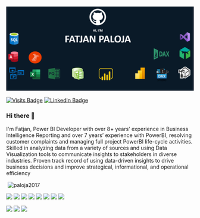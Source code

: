
![Fatjan GitHub Banner](https://github.com/Paloja2017/Paloja2017/blob/main/My%20Banner.PNG)

[![Visits Badge](https://badges.pufler.dev/visits/Paloja2017/Paloja2017)](https:Paloja2017)
[![LinkedIn Badge](https://img.shields.io/badge/LinkedIn-Profile-informational?style=flat&logo=linkedin&logoColor=white&color=0D76A8)](https://www.linkedin.com/in/fatjan-paloja/)


### Hi there 👋

I'm Fatjan, Power BI Developer with over 8+ years’ experience in Business Intelligence Reporting and over 7 years’ experience with PowerBI, resolving customer complaints and managing full project PowerBI life-cycle activities. Skilled in analyzing data from a variety of sources and using Data Visualization tools to communicate insights to stakeholders in diverse industries. Proven track record of using data-driven insights to drive business decisions and improve strategical, informational, and operational efficiency

<p>&nbsp;<img align="center" src="https://github-readme-stats.vercel.app/api?username=paloja2017&show_icons=true&line_height=27&count_private=true&title_color=ffffff&text_color=c9cacc&icon_color=4AB097&bg_color=1A2B34" alt="paloja2017" /></p>


![](https://img.shields.io/badge/Software-PowerBI-informational?style=flat=css3&logoColor=white&color=4AB197)
![](https://img.shields.io/badge/Software-PowerBI_Report_Server-informational?style=flat=css3&logoColor=white&color=4AB197)
![](https://img.shields.io/badge/Software-PowerPivot-informational?style=flat=Tailwind-CSS&logoColor=white&color=4AB197)
![](https://img.shields.io/badge/Software-SQL_Server_Analysis_Services-informational?style=flat=Sass&logoColor=white&color=4AB197)
![](https://img.shields.io/badge/Software-SQL_Server_Reporting_Services-informational?style=flat=Stylus&logoColor=white&color=4AB197)
![](https://img.shields.io/badge/Software-VisualStudio-informational?style=flat=Stylus&logoColor=white&color=4AB197)
![](https://img.shields.io/badge/Software-TabularEditor-informational?style=flat=Stylus&logoColor=white&color=4AB197)
![](https://img.shields.io/badge/Software-DaxStudio-informational?style=flat=Stylus&logoColor=white&color=4AB197)


![](https://img.shields.io/badge/CodeLanguage-Mashup-informational?style=flat=angular&logoColor=white&color=4AB197)
![](https://img.shields.io/badge/CodeLanguage-DAX-informational?style=flat=ionic&logoColor=white&color=4AB197)
![](https://img.shields.io/badge/CodeLanguage-SQL-informational?style=flat=react&logoColor=white&color=4AB197)





